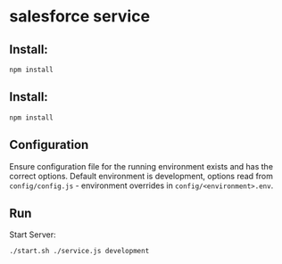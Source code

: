 # salesforce service

## Install:

```
npm install
```

## Install:

```
npm install
```

## Configuration

Ensure configuration file for the running environment exists and has the correct options. Default environment is development, options read from `config/config.js` - environment overrides in `config/<environment>.env`.

## Run

Start Server:

`./start.sh ./service.js development`

